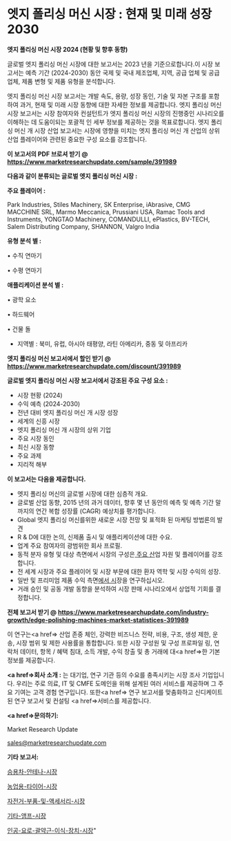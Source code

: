 # 엣지 폴리싱 머신 시장 : 현재 및 미래 성장 2030

<strong>엣지 폴리싱 머신 시장 2024 (현황 및 향후 동향)</strong>

글로벌 엣지 폴리싱 머신 시장에 대한 보고서는 2023 년을 기준으로합니다.이 시장 보고서는 예측 기간 (2024-2030) 동안 국제 및 국내 제조업체, 지역, 공급 업체 및 공급 업체, 제품 변형 및 제품 유형을 분석합니다.

엣지 폴리싱 머신 시장 보고서는 개발 속도, 용량, 성장 동인, 기술 및 자본 구조를 포함하여 과거, 현재 및 미래 시장 동향에 대한 자세한 정보를 제공합니다. 엣지 폴리싱 머신 시장 보고서는 시장 참여자와 컨설턴트가 엣지 폴리싱 머신 시장의 진행중인 시나리오를 이해하는 데 도움이되는 포괄적 인 세부 정보를 제공하는 것을 목표로합니다. 엣지 폴리싱 머신 개 시장 산업 보고서는 시장에 영향을 미치는 엣지 폴리싱 머신 개 산업의 상위 산업 플레이어와 관련된 중요한 구성 요소를 강조합니다.



<strong>이 보고서의 PDF 브로셔 받기 @ <a href=https://www.marketresearchupdate.com/sample/391989>https://www.marketresearchupdate.com/sample/391989</a></strong>



<strong>다음과 같이 분류되는 글로벌 엣지 폴리싱 머신 시장 :</strong>



<strong>주요 플레이어 :</strong>

Park Industries, Stiles Machinery, SK Enterprise, iAbrasive, CMG MACCHINE SRL, Marmo Meccanica, Prussiani USA, Ramac Tools and Instruments, YONGTAO Machinery, COMANDULLI, ePlastics, BV-TECH, Salem Distributing Company, SHANNON, Valgro India



<strong>유형 분석 별 :</strong>

• 수직 연마기

• 수평 연마기



<strong>애플리케이션 분석 별 :</strong>

• 광학 요소

• 하드웨어

• 건물 돌

<ul>
  <li>지역별 : 북미, 유럽, 아시아 태평양, 라틴 아메리카, 중동 및 아프리카</li>
</ul>


<strong>엣지 폴리싱 머신 보고서에서 할인 받기 @ <a href=https://www.marketresearchupdate.com/discount/391989>https://www.marketresearchupdate.com/discount/391989</a></strong>



<strong>글로벌 엣지 폴리싱 머신 시장 보고서에서 강조된 주요 구성 요소 :</strong>
<ul>
  <li>시장 현황 (2024)</li>
  <li>수익 예측 (2024-2030)</li>
  <li>전년 대비 엣지 폴리싱 머신 개 시장 성장</li>
  <li>세계의 신흥 시장</li>
  <li>엣지 폴리싱 머신 개 시장의 상위 기업</li>
  <li>주요 시장 동인</li>
  <li>최신 시장 동향</li>
  <li>주요 과제</li>
  <li>지리적 해부</li>
</ul>


<strong>이 보고서는 다음을 제공합니다.</strong>
<ul>
  <li>엣지 폴리싱 머신의 글로벌 시장에 대한 심층적 개요.</li>
  <li>글로벌 산업 동향, 2015 년의 과거 데이터, 향후 몇 년 동안의 예측 및 예측 기간 말까지의 연간 복합 성장률 (CAGR) 예상치를 평가합니다.</li>
  <li>Global 엣지 폴리싱 머신를위한 새로운 시장 전망 및 표적화 된 마케팅 방법론의 발견</li>
  <li>R &amp; D에 대한 논의, 신제품 출시 및 애플리케이션에 대한 수요.</li>
  <li>업계 주요 참여자의 광범위한 회사 프로필.</li>
  <li>동적 분자 유형 및 대상 측면에서 시장의 구성은<a href=> 주요 산</a>업 자원 및 플레이어를 강조합니다.</li>
  <li>전 세계 시장과 주요 플레이어 및 시장 부문에 대한 환자 역학 및 시장 수익의 성장.</li>
  <li>일반 및 프리미엄 제품 수익 측면<a href=>에서 시</a>장을 연구하십시오.</li>
  <li>거래 승인 및 공동 개발 동향을 분석하여 시장 판매 시나리오에서 상업적 기회를 결정합니다.</li>
</ul>



<strong>전체 보고서 받기 @ <a href=https://www.marketresearchupdate.com/industry-growth/edge-polishing-machines-market-statistices-391989>https://www.marketresearchupdate.com/industry-growth/edge-polishing-machines-market-statistices-391989</a></strong>

이 연구는<a href=> 산업 존중</a> 체인, 강력한 비즈니스 전략, 비용, 구조, 생성 제한, 운송, 시장 범위 및 제한 사용률을 통합합니다. 또한 시장 구성원 및 구성 프로파일 링, 연락처 데이터, 항목 / 혜택 침대, 소득 개발, 수익 창출 및 총 거래에 대<a href=>한 기본 </a>정보를 제공합니다.



<strong><a href=>회사 소</a>개 :</strong>
는 대기업, 연구 기관 등의 수요를 충족시키는 시장 조사 기업입니다. 우리는 주로 의료, IT 및 CMFE 도메인을 위해 설계된 여러 서비스를 제공하며 그 주요 기여는 고객 경험 연구입니다. 또한<a href=> 연구 보</a>고서를 맞춤화하고 신디케이트 된 연구 보고서 및 컨설팅 <a href=>서비스</a>를 제공합니다.



<strong><a href=>문의하기:</a></strong>

Market Research Update

sales@marketresearchupdate.com



<strong>기타 보고서:</strong>

<a href=https://www.linkedin.com/pulse/승용차-안테나-시장-경쟁-분석-및-성장-잠재력-2029-trend-tracking-tips-360-analysis/>승용차-안테나-시장</a>

<a href=https://www.linkedin.com/pulse/농업용-타이어-시장-동향-및-성장-전망-survey-savvy-insights-360-analysis-up5of/>농업용-타이어-시장</a>

<a href=https://www.linkedin.com/pulse/자전거-부품-및-액세서리-시장-진입-전략-위험-평가2029년-isdailynews-iohwf/>자전거-부품-및-액세서리-시장</a>

<a href=https://www.linkedin.com/pulse/기타-앰프-시장-진입-전략-및-위험-평가2030년-consumer-connection-compendium-ana-aywqf/>기타-앰프-시장</a>

<a href=https://www.linkedin.com/pulse/인공-요로-괄약근-이식-장치-시장-동향-및-성장-전망-trendsetters-talk-360-analysis-1yetf/>인공-요로-괄약근-이식-장치-시장</a>"
